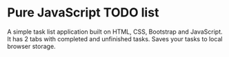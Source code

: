 # Pure JavaScript TODO list
 A simple task list application built on HTML, CSS, Bootstrap and JavaScript. It has 2 tabs with completed and unfinished tasks. Saves your tasks to local browser storage.
